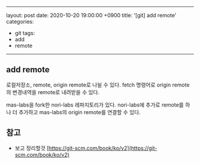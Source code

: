 
---
layout: post
date: 2020-10-20 19:00:00 +0900
title: '[git] add remote'
categories:
- git
tags:
- add
- remote
---

## add remote

로컬저장소, remote, origin remote로 나뉠 수 있다.
fetch 명령어로 origin remote의 변경내역을 remote로 내려받을 수 있다.

mas-labs을 fork한 nori-labs 레파지토리가 있다.
nori-labs에 추가로 remote를 하나 더 추가하고 mas-labs의 origin remote를 연결할 수 있다.


## 참고
- 보고 정리할것
[https://git-scm.com/book/ko/v2](https://git-scm.com/book/ko/v2)
